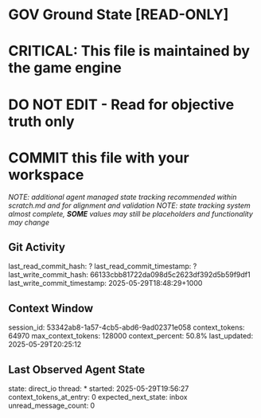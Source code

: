 # GOV Ground State [READ-ONLY]
# CRITICAL: This file is maintained by the game engine
# DO NOT EDIT - Read for objective truth only
# COMMIT this file with your workspace
*NOTE: additional agent managed state tracking recommended within scratch.md and for alignment and validation*
*NOTE: state tracking system almost complete, **SOME** values may still be placeholders and functionality may change*

## Git Activity
last_read_commit_hash: ?
last_read_commit_timestamp: ?
last_write_commit_hash: 66133cbb81722da098d5c2623df392d5b59f9df1
last_write_commit_timestamp: 2025-05-29T18:48:29+1000

## Context Window
session_id: 53342ab8-1a57-4cb5-abd6-9ad02371e058
context_tokens: 64970
max_context_tokens: 128000
context_percent: 50.8%
last_updated: 2025-05-29T20:25:12

## Last Observed Agent State
state: direct_io
thread: *
started: 2025-05-29T19:56:27
context_tokens_at_entry: 0
expected_next_state: inbox
unread_message_count: 0
